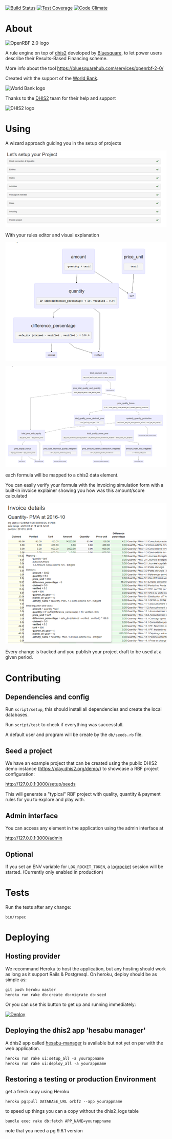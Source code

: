 [![Build Status](https://travis-ci.org/BLSQ/orbf2.svg?branch=master)](https://travis-ci.org/BLSQ/orbf2) [![Test Coverage](https://codeclimate.com/github/BLSQ/orbf2/badges/coverage.svg)](https://codeclimate.com/github/BLSQ/orbf2/coverage) [![Code Climate](https://codeclimate.com/github/BLSQ/orbf2/badges/gpa.svg)](https://codeclimate.com/github/BLSQ/orbf2)

# About

![OpenRBF 2.0 logo](https://bluesquarehub.files.wordpress.com/2017/01/logo-openrbf.png?w=151&h=147 "OpenRBF 2.0 ")

A rule engine on top of [dhis2](https://www.dhis2.org/) developed by [Bluesquare](https://bluesquarehub.com/), to let power users describe their Results-Based Financing  scheme.

More info about the tool https://bluesquarehub.com/services/openrbf-2-0/

Created with the support of the [World Bank](http://www.worldbank.org/).

![World Bank logo](http://www.worldbank.org/content/dam/wbr/logo/logo-wb-header-en.svg "World Bank ")

Thanks to the [DHIS2](http://dhis2.org) team for their help and support

![DHIS2 logo](https://bluesquarehub.files.wordpress.com/2017/03/dhis2-logo.jpg?w=80&h=80)

# Using

A wizard approach guiding you in the setup of projects

![](./doc/steps.png)

With your rules editor and visual explanation

![activity rule dependency graph](./doc/activity-rule.png)

![payment rule  dependency graph](./doc/payment-rule.png)

each formula will be mapped to a dhis2 data element.

You can easily verify your formula with the invoicing simulation form
with a built-in invoice explainer showing you how was this amount/score calculated

![invoicing explainer](./doc/invoicing-explainer.png)

Every change is tracked and you publish your project draft to be used at a given period.

# Contributing

## Dependencies and config

Run `script/setup`, this should install all dependencies and create the local databases.

Run `script/test` to check if everything was successfull.

A default user and program will be create by the `db/seeds.rb` file.

## Seed a project

We have an example project that can be created using the public DHIS2 demo instance (https://play.dhis2.org/demo/) to showcase a RBF project configuration:

http://127.0.0.1:3000/setup/seeds

This will generate a "typical" RBF project with quality, quantity & payment rules for you to explore and play with.

## Admin interface

You can access any element in the application using the admin interface at

http://127.0.0.1:3000/admin

## Optional

If you set an ENV variable for `LOG_ROCKET_TOKEN`, a [logrocket](https://logrocket.com) session will be started. (Currently only enabled in production)

# Tests

Run the tests after any change:

    bin/rspec

# Deploying

## Hosting provider

We recommand Heroku to host the application, but any hosting should work as long as it support Rails & Postgresql. On heroku, deploy should be as simple as:

    git push heroku master
    heroku run rake db:create db:migrate db:seed

Or you can use this button to get up and running immediately:

[![Deploy](https://www.herokucdn.com/deploy/button.svg)](https://heroku.com/deploy)

## Deploying the dhis2 app 'hesabu manager'

A dhis2 app called [hesabu-manager](https://github.com/BLSQ/hesabu-manager/) is available but not yet on par with the web application.

```
heroku run rake ui:setup_all -a yourappname
heroku run rake ui:deploy_all -a yourappname
```

## Restoring a testing or production Environment

get a fresh copy using Heroku

```
heroku pg:pull DATABASE_URL orbf2 --app yourappname
```

to speed up things you can a copy without the dhis2_logs table

```
bundle exec rake db:fetch APP_NAME=yourappname
```

note that you need a pg 9.6.1 version

